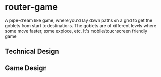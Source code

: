 # router-game

A pipe-dream like game, where you'd lay down paths on a grid to get the goblets from start to destinations.  The goblets are of different levels where some move faster, some explode, etc.  It's mobile/touchscreen friendly game

## Technical Design

## Game Design
